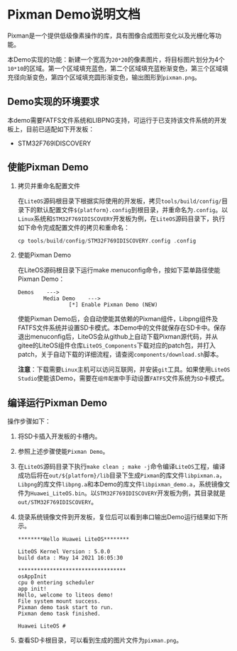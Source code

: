 # Pixman Demo说明文档
Pixman是一个提供低级像素操作的库，具有图像合成图形变化以及光栅化等功能。

本Demo实现的功能：新建一个宽高为`20*20`的像素图片，将目标图片划分为4个`10*10`的区域。第一个区域填充蓝色，第二个区域填充蓝粉渐变色，第三个区域填充径向渐变色，第四个区域填充圆形渐变色，输出图形到`pixman.png`。

## Demo实现的环境要求

本demo需要FATFS文件系统和LIBPNG支持，可运行于已支持该文件系统的开发板上，目前已适配如下开发板：

- STM32F769IDISCOVERY

## 使能Pixman Demo

1. 拷贝并重命名配置文件

   在`LiteOS`源码根目录下根据实际使用的开发板，拷贝`tools/build/config/`目录下的默认配置文件`${platform}.config`到根目录，并重命名为`.config`。以`Linux`系统和`STM32F769IDISCOVERY`开发板为例，在`LiteOS`源码目录下，执行如下命令完成配置文件的拷贝和重命名：

   ```c
   cp tools/build/config/STM32F769IDISCOVERY.config .config
   ```

   

2. 使能Pixman Demo

   在LiteOS源码根目录下运行make menuconfig命令，按如下菜单路径使能Pixman Demo：

   ```
   Demos    --->
           Media Demo    --->
                   [*] Enable Pixman Demo (NEW)
   ```

   使能Pixman Demo后，会自动使能其依赖的Pixman组件，Libpng组件及FATFS文件系统并设置SD卡模式。本Demo中的文件就保存在SD卡中。保存退出menuconfig后，LiteOS会从github上自动下载Pixman源代码，并从gitee的LiteOS组件仓库`LiteOS_Components`下载对应的patch包，并打入patch，关于自动下载的详细流程，请查阅`components/download.sh`脚本。

   **注意**：下载需要`Linux`主机可以访问互联网，并安装`git`工具。如果使用`LiteOS Studio`使能该Demo，需要在`组件配置`中手动设置`FATFS`文件系统为`SD`卡模式。

## 编译运行Pixman Demo

操作步骤如下：

1. 将SD卡插入开发板的卡槽内。

2. 参照上述步骤使能`Pixman Demo`。

3. 在`LiteOS`源码目录下执行`make clean ; make -j`命令编译`LiteOS`工程，编译成功后将在`out/${platform}/lib`目录下生成`Pixman`的库文件`libpixman.a`，`Libpng`的库文件`libpng.a`和本Demo的库文件`libpixman_demo.a`，系统镜像文件为`Huawei_LiteOS.bin`。以`STM32F769IDISCOVERY`开发板为例，其目录就是`out/STM32F769IDISCOVERY`。

4. 烧录系统镜像文件到开发板，复位后可以看到串口输出Demo运行结果如下所示。

   ```
   ********Hello Huawei LiteOS********
   
   LiteOS Kernel Version : 5.0.0
   build data : May 14 2021 16:05:30
   
   **********************************
   osAppInit
   cpu 0 entering scheduler
   app init!
   Hello, welcome to liteos demo!
   File system mount success.
   Pixman demo task start to run.
   Pixman demo task finished.
   
   Huawei LiteOS # 
   ```

   

5. 查看SD卡根目录，可以看到生成的图片文件为`pixman.png`。
